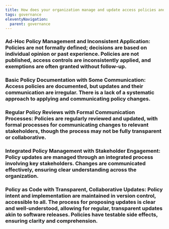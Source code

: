 ```yaml
---
title: How does your organization manage and update access policies and controls, and how are these changes communicated?
tags: governance
eleventyNavigation:
  parent: governance
---
```


### **Ad-Hoc Policy Management and Inconsistent Application:** Policies are not formally defined; decisions are based on individual opinion or past experience. Policies are not published, access controls are inconsistently applied, and exemptions are often granted without follow-up.

### **Basic Policy Documentation with Some Communication:** Access policies are documented, but updates and their communication are irregular. There is a lack of a systematic approach to applying and communicating policy changes.

### **Regular Policy Reviews with Formal Communication Processes:** Policies are regularly reviewed and updated, with formal processes for communicating changes to relevant stakeholders, though the process may not be fully transparent or collaborative.

### **Integrated Policy Management with Stakeholder Engagement:** Policy updates are managed through an integrated process involving key stakeholders. Changes are communicated effectively, ensuring clear understanding across the organization.

### **Policy as Code with Transparent, Collaborative Updates:** Policy intent and implementation are maintained in version control, accessible to all. The process for proposing updates is clear and well-understood, allowing for regular, transparent updates akin to software releases. Policies have testable side effects, ensuring clarity and comprehension.
